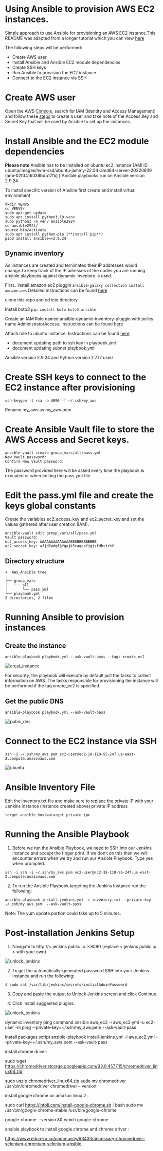 
# Using Ansible to provision AWS EC2 instances.

Simple approach to use Ansible for provisioning an AWS EC2 instance.This README was adapted from a longer tutorial which you can view [here](https://medium.datadriveninvestor.com/devops-using-ansible-to-provision-aws-ec2-instances-3d70a1cb155f)

The following steps will be performed:

* Create AWS user
* Install Ansible and Ansible EC2 module dependencies
* Create SSH keys
* Run Ansible to provision the EC2 instance
* Connect to the EC2 instance via SSH

# Create AWS user
Open the AWS [Console](https://us-east-2.console.aws.amazon.com/console/home?region=us-east-2), search for IAM (Identity and Access Management) and follow these  [steps](https://docs.aws.amazon.com/IAM/latest/UserGuide/id_users_create.html#id_users_create_console) to create a user and take note of the Access Key and Secret Key that will be used by Ansible to set up the instances.

# Install Ansible and the EC2 module dependencies

**Please note**
Ansible has to be installed on ubuntu ec2 instance (AMI ID ubuntu/images/hvm-ssd/ubuntu-jammy-22.04-amd64-server-20220609 (ami-02f3416038bdb17fb) )
Anisble playbooks run on Ansible version 2.9.24

To install specific version of Ansible first create and install virtual environment
``` 
mkdir VENVS
cd VENVS/
sudo apt-get update
sudo apt install python3.10-venv
sudo python3 -m venv ansible2924
cd ansible2924/
source bin/activate
sudo apt install python-pip (**install pip**)
pip3 install ansible==2.9.24
```

## Dynamic inventory
As instances are created and ternimated their IP addresses would change.To keep track of the IP adresses of the nodes you are running ansible playbooks against dynamic inventory is used.

First.. install amazon ec2 pluggin `ansible-galaxy collection install amazon.aws`
Detailed instructions can be found [here](https://docs.ansible.com/ansible/latest/collections/amazon/aws/aws_ec2_inventory.html#examples)

clone this repo and cd into directory

Install boto3 `pip install boto boto3 ansible `

Create an IAM Role named ansible-dynamic-inventory-pluggin with policy name AdministratorAccess. Instructions can be found [here](https://docs.aws.amazon.com/AWSEC2/latest/UserGuide/iam-roles-for-amazon-ec2.html#create-iam-role)

Attach role to ubuntu instance. Instructions can be found [here](https://docs.aws.amazon.com/AWSEC2/latest/UserGuide/iam-roles-for-amazon-ec2.html#attach-iam-role)
* document updating path to ssh key in playbook.yml
* document updating  subnet playbook.yml

Ansible version 2.9.24 and Python version 2.7.17 used

# Create SSH keys to connect to the EC2 instance after provisioning
```
ssh-keygen -t rsa -b 4096 -f ~/.ssh/my_aws
```
Rename my_aws as my_aws.pem 

# Create Ansible Vault file to store the AWS Access and Secret keys.
```
ansible-vault create group_vars/all/pass.yml
New Vault password:
Confirm New Vault password:
```

The password provided here will be asked every time the playbook is executed or when editing the pass.yml file.

# Edit the pass.yml file and create the keys global constants

Create the variables ec2_access_key and ec2_secret_key and set the values gathered after user creation (IAM).
```
ansible-vault edit group_vars/all/pass.yml 
Vault password:
ec2_access_key: AAAAAAAAAAAAAABBBBBBBBBBBB                                      
ec2_secret_key: afjdfadgf$fgajk5ragesfjgjsfdbtirhf
```

## Directory structure
```
➜  AWS_Ansible tree
.
├── group_vars
│   └── all
│       └── pass.yml
└── playbook.yml
2 directories, 2 files
```

# Running Ansible to provision instances
## Create the instance
```
ansible-playbook playbook.yml --ask-vault-pass --tags create_ec2
```

![creat_instance](https://user-images.githubusercontent.com/67350852/130295118-27c5039a-59a3-4040-ac0f-0bf05fb5a9c8.png)

For security, the playbook will execute by default just the tasks to collect information on AWS. The tasks responsible for provisioning the instance will be performed if the tag create_ec2 is specified.

## Get the public DNS
```
ansible-playbook playbook.yml --ask-vault-pass
```
![pubic_dns](https://user-images.githubusercontent.com/67350852/130295538-23899bc3-9154-429b-9023-1d428d49946a.png)

# Connect to the EC2 instance via SSH
```
ssh -i ~/.ssh/my_aws.pem ec2-user@ec2-18-118-95-247.us-east-2.compute.amazonaws.com
```
![ubuntu](https://user-images.githubusercontent.com/67350852/130296102-d3a8fbfb-8b95-4d0d-9e8e-b26767bef488.png)

# Ansible Inventory File
Edit the inventory.txt file and make sure to replace the private IP with your Jenkins instance (instance created above) private IP address
```
target ansible_host=<target private ip>
```
# Running the Ansible Playbook

1. Before we run the Ansible Playbook, we need to SSH into our Jenkins Instance and accept the finger print. If we don’t do this then we will encounter errors when we try and run our Ansible Playbook. Type yes when prompted.
```
ssh -i ssh -i ~/.ssh/my_aws.pem ec2-user@ec2-18-118-95-247.us-east-2.compute.amazonaws.com
```
2. To run the Ansible Playbook targeting the Jenkins Instance run the following:
```
ansible-playbook install-jenkins.yml -i inventory.txt --private-key ~/.ssh/my_aws.pem  --ask-vault-pass 
```
Note: The yum update portion could take up to 5 minutes. 

# Post-installation Jenkins Setup

1. Navigate to http://< jenkins public ip >:8080 (replace < jenkins public ip > with your own)
  
  ![unlock_jenkins](https://user-images.githubusercontent.com/67350852/130302988-78333c4c-34f2-49a9-88f8-7177869f9af3.png)
  
2. To get the automatically-generated password SSH into your Jenkins Instance and run the following:
```
$ sudo cat /var/lib/jenkins/secrets/initialAdminPassword
```
3. Copy and paste the output to Unlock Jenkins screen and click Continue.
  
4. Click Install suggested plugins.
 
![unlock_jenkins](https://user-images.githubusercontent.com/67350852/130303122-bd084463-3565-4a18-bad7-c0cb4fa96815.png)

    
  
dynamic inventory ping command ansible aws_ec2 -i aws_ec2.yml -u ec2-user -m ping --private-key=~/.ssh/my_aws.pem  --ask-vault-pass

install packages script ansible-playbook install-jenkins.yml -i aws_ec2.yml --private-key=~/.ssh/my_aws.pem --ask-vault-pass

install chrome driver:

sudo wget https://chromedriver.storage.googleapis.com/93.0.4577.15/chromedriver_linux64.zip

sudo unzip chromedriver_linux64.zip
sudo mv chromedriver /usr/bin/chromedriver
chromedriver – version


install google chrome on amazon linux 2 :
	
sudo curl https://intoli.com/install-google-chrome.sh | bash
sudo mv /usr/bin/google-chrome-stable /usr/bin/google-chrome


google-chrome --version && which google-chrome

ansible playbook to install google chrome and chrome driver :

https://www.edureka.co/community/63433/necessary-chromedriver-selenium-chromium-selenium-ansible

